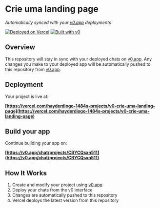 # Crie uma landing page

*Automatically synced with your [v0.app](https://v0.app) deployments*

[![Deployed on Vercel](https://img.shields.io/badge/Deployed%20on-Vercel-black?style=for-the-badge&logo=vercel)](https://vercel.com/hayderdiogo-1484s-projects/v0-crie-uma-landing-page)
[![Built with v0](https://img.shields.io/badge/Built%20with-v0.app-black?style=for-the-badge)](https://v0.app/chat/projects/CBYCQsxn511)

## Overview

This repository will stay in sync with your deployed chats on [v0.app](https://v0.app).
Any changes you make to your deployed app will be automatically pushed to this repository from [v0.app](https://v0.app).

## Deployment

Your project is live at:

**[https://vercel.com/hayderdiogo-1484s-projects/v0-crie-uma-landing-page](https://vercel.com/hayderdiogo-1484s-projects/v0-crie-uma-landing-page)**

## Build your app

Continue building your app on:

**[https://v0.app/chat/projects/CBYCQsxn511](https://v0.app/chat/projects/CBYCQsxn511)**

## How It Works

1. Create and modify your project using [v0.app](https://v0.app)
2. Deploy your chats from the v0 interface
3. Changes are automatically pushed to this repository
4. Vercel deploys the latest version from this repository